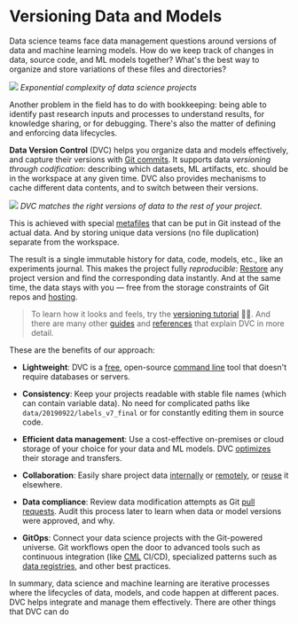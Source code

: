 # Versioning Data and Models

Data science teams face data management questions around versions of data and
machine learning models. How do we keep track of changes in data, source code,
and ML models together? What's the best way to organize and store variations of
these files and directories?

![](/img/data-ver-complex.png) _Exponential complexity of data science projects_

Another problem in the field has to do with bookkeeping: being able to identify
past research inputs and processes to understand results, for knowledge sharing,
or for debugging. There's also the matter of defining and enforcing data
lifecycles.

**Data Version Control** (DVC) helps you organize data and models effectively,
and capture their versions with
[Git commits](https://git-scm.com/book/en/v2/Git-Basics-Recording-Changes-to-the-Repository).
It supports data _versioning through codification_: describing which datasets,
ML artifacts, etc. should be in the <abbr>workspace</abbr> at any given time.
DVC also provides mechanisms to cache different data contents, and to switch
between their versions.

![](/img/project-versions.png) _DVC matches the right versions of data to the
rest of your project._

This is achieved with special
[metafiles](/doc/user-guide/dvc-files-and-directories) that can be put in Git
instead of the actual data. And by storing unique data versions (no file
duplication) separate from the workspace.

The result is a single immutable history for data, code, models, etc., like an
experiments journal. This makes the project fully _reproducible_:
[Restore](/doc/command-reference/checkout) any project version and find the
corresponding data instantly. And at the same time, the data stays with you —
free from the storage constraints of Git repos and
[hosting](https://docs.github.com/en/free-pro-team@latest/github/managing-large-files/what-is-my-disk-quota).

> To learn how it looks and feels, try the
> [versioning tutorial](/doc/use-cases/versioning-data-and-model-files/tutorial)
> 👩‍💻. And there are many other [guides](/doc/user-guide) and
> [references](/doc/command-reference) that explain DVC in more detail.

These are the benefits of our approach:

- **Lightweight**: DVC is a
  [free](https://github.com/iterative/dvc/blob/master/LICENSE), open-source
  [command line](/doc/command-reference) tool that doesn't require databases or
  servers.

- **Consistency**: Keep your projects readable with stable file names (which can
  contain variable data). No need for complicated paths like
  `data/20190922/labels_v7_final` or for constantly editing them in source code.

- **Efficient data management**: Use a cost-effective on-premises or cloud
  storage of your choice for your data and ML models. DVC
  [optimizes](/doc/user-guide/large-dataset-optimization) their storage and
  transfers.

- **Collaboration**: Easily share project data
  [internally](/doc/use-cases/shared-development-server) or
  [remotely](/doc/use-cases/sharing-data-and-model-files), or
  [reuse](/doc/start/data-access) it elsewhere.

- **Data compliance**: Review data modification attempts as Git
  [pull requests](https://www.dummies.com/web-design-development/what-are-github-pull-requests/).
  Audit this process later to learn when data or model versions were approved,
  and why.

- **GitOps**: Connect your data science projects with the Git-powered universe.
  Git workflows open the door to advanced tools such as continuous integration
  (like [CML](https://cml.dev/) CI/CD), specialized patterns such as
  [data registries](/doc/use-cases/data-registries), and other best practices.

In summary, data science and machine learning are iterative processes where the
lifecycles of data, models, and code happen at different paces. DVC helps
integrate and manage them effectively. There are other things that DVC can do
